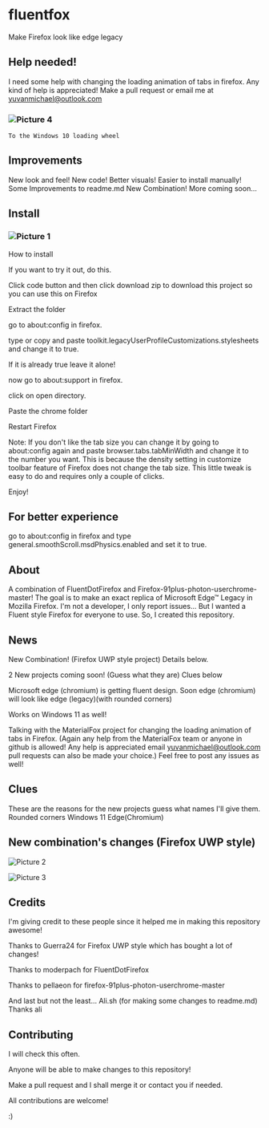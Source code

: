# fluentfox

  Make Firefox look like edge legacy
  
## Help needed! 
  I need some help with changing the loading animation of tabs in firefox.
  Any kind of help is appreciated! 
  Make a pull request or email me at yuvanmichael@outlook.com
  ### ![Picture 4](https://user-images.githubusercontent.com/86945563/138727051-0936c42d-db1c-4299-989a-d7db4885c2db.png)
    To the Windows 10 loading wheel


## Improvements

  New look and feel!
  New code!
  Better visuals!
  Easier to install manually!
  Some Improvements to readme.md
  New Combination! 
  More coming soon...

## Install

### ![Picture 1](https://user-images.githubusercontent.com/86945563/138727515-0171f4ad-de9d-4697-b1c0-76169382dbd7.png)


How to install

If you want to try it out, do this.

Click code button and then click download zip to download this project so you can use this on Firefox

Extract the folder

go to about:config in firefox.

type or copy and paste toolkit.legacyUserProfileCustomizations.stylesheets and change it to true.

If it is already true leave it alone!

now go to about:support in firefox.

click on open directory.

Paste the chrome folder

Restart Firefox

Note: If you don't like the tab size you can change it by going to about:config again and paste browser.tabs.tabMinWidth and change it to the number you want. This is because the density setting in customize toolbar feature of Firefox does not change the tab size. This little tweak is easy to do and requires only a couple of clicks. 

Enjoy!

## For better experience
  go to about:config in firefox and type general.smoothScroll.msdPhysics.enabled and set it to true.

## About


A combination of FluentDotFirefox and Firefox-91plus-photon-userchrome-master! The goal is to make an exact replica of Microsoft Edge™ Legacy in Mozilla Firefox.
I'm not a developer, I only report issues... But I wanted a Fluent style Firefox for everyone to use. So, I created this repository.

## News 

New Combination! (Firefox UWP style project) Details below. 

2 New projects coming soon! (Guess what they are)
Clues below 

Microsoft edge (chromium) is getting fluent design. Soon edge (chromium) will look like edge (legacy)(with rounded corners)

Works on Windows 11 as well!

Talking with the MaterialFox project for changing the loading animation of tabs in Firefox. 
(Again any help from the MaterialFox team or anyone in github is allowed! Any help is appreciated email yuvanmichael@outlook.com pull requests can also be made your choice.) Feel free to post any issues as well! 

## Clues
These are the reasons for the new projects guess what names I'll give them.
 Rounded corners
 Windows 11
 Edge(Chromium)
 
## New combination's changes (Firefox UWP style)

   ![Picture 2](https://user-images.githubusercontent.com/86945563/138728674-040eb630-f6d0-466c-9192-af47071db6c4.png)


   ![Picture 3](https://user-images.githubusercontent.com/86945563/138728036-e06293a8-9954-4b94-bb10-524a19aadc7b.png)


## Credits

I'm giving credit to these people since it helped me in making this repository awesome!

Thanks to Guerra24 for Firefox UWP style which has bought a lot of changes! 

Thanks to moderpach for FluentDotFirefox 

Thanks to pellaeon for firefox-91plus-photon-userchrome-master 

And last but not the least...
Ali.sh (for making some changes to readme.md) Thanks ali

## Contributing

I will check this often.

Anyone will be able to make changes to this repository!

Make a pull request and I shall merge it or contact you if needed.

All contributions are welcome!

:) 
